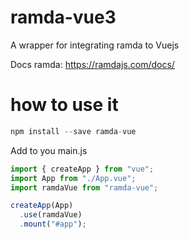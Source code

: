 # ramda-vue3
A wrapper for integrating ramda to Vuejs

Docs ramda: https://ramdajs.com/docs/

# how to use it
```js
npm install --save ramda-vue
```
Add to you main.js
```js
import { createApp } from "vue";
import App from "./App.vue";
import ramdaVue from "ramda-vue";

createApp(App)
  .use(ramdaVue)
  .mount("#app");
```
